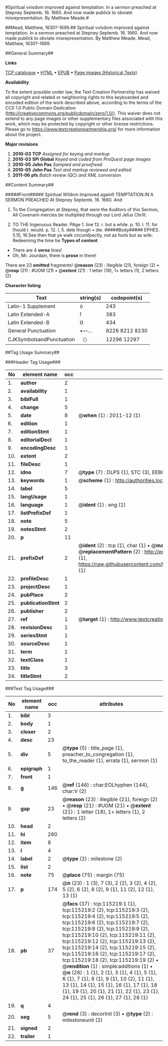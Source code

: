 #Spiritual vvisdom improved against temptation. In a sermon preached at Stepney Septemb. 16. 1660. And now made publick to obviate misrepresentation. By Matthew Meade.#

##Mead, Matthew, 1630?-1699.##
Spiritual vvisdom improved against temptation. In a sermon preached at Stepney Septemb. 16. 1660. And now made publick to obviate misrepresentation. By Matthew Meade.
Mead, Matthew, 1630?-1699.

##General Summary##

**Links**

[TCP catalogue](http://www.ota.ox.ac.uk/tcp/)  • 
[HTML](http://tei.it.ox.ac.uk/tcp/Texts-HTML/free/A89/A89018.html)  • 
[EPUB](http://tei.it.ox.ac.uk/tcp/Texts-EPUB/free/A89/A89018.epub) • 
[Page images (Historical Texts)](https://historicaltexts.jisc.ac.uk/eebo-99863037e)

**Availability**

To the extent possible under law, the Text Creation Partnership has waived all copyright and related or neighboring rights to this keyboarded and encoded edition of the work described above, according to the terms of the CC0 1.0 Public Domain Dedication (http://creativecommons.org/publicdomain/zero/1.0/). This waiver does not extend to any page images or other supplementary files associated with this work, which may be protected by copyright or other license restrictions. Please go to https://www.textcreationpartnership.org/ for more information about the project.

**Major revisions**

1. __2010-03__ __TCP__ *Assigned for keying and markup*
1. __2010-03__ __SPi Global__ *Keyed and coded from ProQuest page images*
1. __2010-05__ __John Pas__ *Sampled and proofread*
1. __2010-05__ __John Pas__ *Text and markup reviewed and edited*
1. __2011-06__ __pfs__ *Batch review (QC) and XML conversion*

##Content Summary##

#####Front#####
Spiritual Wiſdom Improved againſt TEMPTATION.IN A SERMON PREACHED At Stepney Septemb. 16. 1660. And 
1. To the Congregation at Stepney, that were the Auditors of this Sermon, All Covenant-mercies be multiplied through our Lord Jeſus Chriſt.

1. TO THE Ingenuous Reader.
PAge 1. line 13. r. but a while. p. 10. l. 11. for ſhould r. would. p. 12. l, 5. dele though • die. 
#####Body#####
EPHES. 5.15, 16.See then that ye walk circumſpectly, not as fools but as wiſe: Redeeming the time be
**Types of content**

  * There are 4 **verse** lines!
  * Oh, Mr. Jourdain, there is **prose** in there!

There are 23 **omitted** fragments! 
 @__reason__ (23) : illegible (21), foreign (2)  •  @__resp__ (21) : #UOM (21)  •  @__extent__ (21) : 1 letter (18), 1+ letters (1), 2 letters (2)

**Character listing**


|Text|string(s)|codepoint(s)|
|---|---|---|
|Latin-1 Supplement|ó|243|
|Latin Extended-A|ſ|383|
|Latin Extended-B|Ʋ|434|
|General Punctuation|•—…|8226 8212 8230|
|CJKSymbolsandPunctuation|〈〉|12296 12297|

##Tag Usage Summary##

###Header Tag Usage###

|No|element name|occ|attributes|
|---|---|---|---|
|1.|__author__|2||
|2.|__availability__|1||
|3.|__biblFull__|1||
|4.|__change__|5||
|5.|__date__|8| @__when__ (1) : 2011-12 (1)|
|6.|__edition__|1||
|7.|__editionStmt__|1||
|8.|__editorialDecl__|1||
|9.|__encodingDesc__|1||
|10.|__extent__|2||
|11.|__fileDesc__|1||
|12.|__idno__|7| @__type__ (7) : DLPS (1), STC (3), EEBO-CITATION (1), PROQUEST (1), VID (1)|
|13.|__keywords__|1| @__scheme__ (1) : http://authorities.loc.gov/ (1)|
|14.|__label__|5||
|15.|__langUsage__|1||
|16.|__language__|1| @__ident__ (1) : eng (1)|
|17.|__listPrefixDef__|1||
|18.|__note__|5||
|19.|__notesStmt__|2||
|20.|__p__|11||
|21.|__prefixDef__|2| @__ident__ (2) : tcp (1), char (1)  •  @__matchPattern__ (2) : ([0-9\-]+):([0-9IVX]+) (1), (.+) (1)  •  @__replacementPattern__ (2) : http://eebo.chadwyck.com/downloadtiff?vid=$1&page=$2 (1), https://raw.githubusercontent.com/textcreationpartnership/Texts/master/tcpchars.xml#$1 (1)|
|22.|__profileDesc__|1||
|23.|__projectDesc__|1||
|24.|__pubPlace__|2||
|25.|__publicationStmt__|2||
|26.|__publisher__|2||
|27.|__ref__|1| @__target__ (1) : http://www.textcreationpartnership.org/docs/. (1)|
|28.|__revisionDesc__|1||
|29.|__seriesStmt__|1||
|30.|__sourceDesc__|1||
|31.|__term__|1||
|32.|__textClass__|1||
|33.|__title__|3||
|34.|__titleStmt__|2||


###Text Tag Usage###

|No|element name|occ|attributes|
|---|---|---|---|
|1.|__bibl__|3||
|2.|__body__|1||
|3.|__closer__|2||
|4.|__desc__|23||
|5.|__div__|5| @__type__ (5) : title_page (1), preacher_to_congregation (1), to_the_reader (1), errata (1), sermon (1)|
|6.|__epigraph__|1||
|7.|__front__|1||
|8.|__g__|146| @__ref__ (146) : char:EOLhyphen (144), char:V (2)|
|9.|__gap__|23| @__reason__ (23) : illegible (21), foreign (2)  •  @__resp__ (21) : #UOM (21)  •  @__extent__ (21) : 1 letter (18), 1+ letters (1), 2 letters (2)|
|10.|__head__|2||
|11.|__hi__|260||
|12.|__item__|8||
|13.|__l__|4||
|14.|__label__|2| @__type__ (2) : milestone (2)|
|15.|__list__|2||
|16.|__note__|75| @__place__ (75) : margin (75)|
|17.|__p__|174| @__n__ (23) : 1 (3), 7 (3), 2 (2), 3 (2), 4 (2), 5 (2), 6 (2), 8 (2), 9 (1), 11 (2), 12 (1), 13 (1)|
|18.|__pb__|37| @__facs__ (37) : tcp:115219:1 (1), tcp:115219:2 (2), tcp:115219:3 (2), tcp:115219:4 (2), tcp:115219:5 (2), tcp:115219:6 (2), tcp:115219:7 (2), tcp:115219:8 (2), tcp:115219:9 (2), tcp:115219:10 (2), tcp:115219:11 (2), tcp:115219:12 (2), tcp:115219:13 (2), tcp:115219:14 (2), tcp:115219:15 (2), tcp:115219:16 (2), tcp:115219:17 (2), tcp:115219:18 (2), tcp:115219:19 (2)  •  @__rendition__ (1) : simple:additions (1)  •  @__n__ (28) : 1 (1), 2 (1), 3 (1), 4 (1), 5 (1), 6 (1), 7 (1), 8 (1), 9 (1), 10 (2), 11 (1), 13 (1), 14 (1), 15 (1), 16 (1), 17 (1), 18 (1), 19 (1), 20 (1), 21 (1), 22 (1), 23 (1), 24 (1), 25 (1), 26 (1), 27 (1), 28 (1)|
|19.|__q__|4||
|20.|__seg__|5| @__rend__ (3) : decorInit (3)  •  @__type__ (2) : milestoneunit (2)|
|21.|__signed__|2||
|22.|__trailer__|1||
